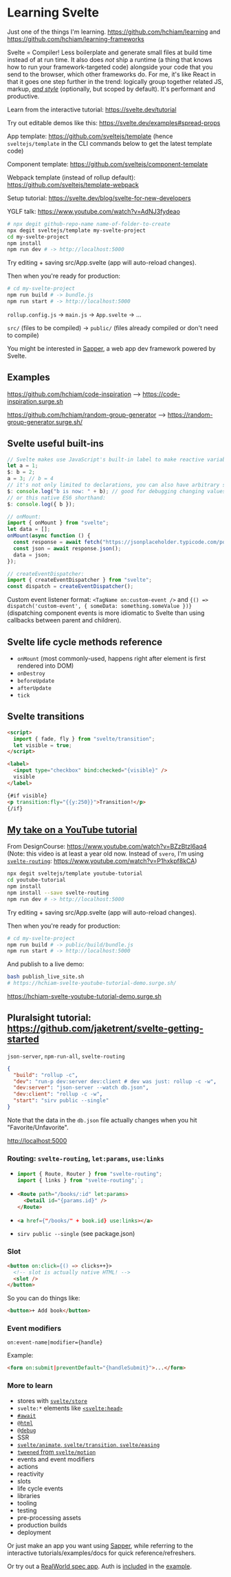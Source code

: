 # Learning Svelte

Just one of the things I'm learning. <https://github.com/hchiam/learning> and <https://github.com/hchiam/learning-frameworks>

Svelte = Compiler! Less boilerplate and generate small files at build time instead of at run time. It also does _*not*_ ship a runtime (a thing that knows how to run your framework-targeted code) alongside your code that you send to the browser, which other frameworks do. For me, it's like React in that it goes one step further in the trend: logically group together related JS, markup, [_and style_](https://css-tricks.com/what-i-like-about-writing-styles-with-svelte) (optionally, but scoped by default). It's performant and productive.

Learn from the interactive tutorial: <https://svelte.dev/tutorial>

Try out editable demos like this: <https://svelte.dev/examples#spread-props>

App template: <https://github.com/sveltejs/template> (hence `sveltejs/template` in the CLI commands below to get the latest template code)

Component template: <https://github.com/sveltejs/component-template>

Webpack template (instead of rollup default): <https://github.com/sveltejs/template-webpack>

Setup tutorial: <https://svelte.dev/blog/svelte-for-new-developers>

YGLF talk: <https://www.youtube.com/watch?v=AdNJ3fydeao>

```bash
# npx degit github-repo-name name-of-folder-to-create
npx degit sveltejs/template my-svelte-project
cd my-svelte-project
npm install
npm run dev # -> http://localhost:5000
```

Try editing + saving src/App.svelte (app will auto-reload changes).

Then when you're ready for production:

```bash
# cd my-svelte-project
npm run build # -> bundle.js
npm run start # -> http://localhost:5000
```

`rollup.config.js` -> `main.js` -> `App.svelte` -> ...

`src/` (files to be compiled) -> `public/` (files already compiled or don't need to compile)

You might be interested in [Sapper](https://github.com/hchiam/learning-sapper), a web app dev framework powered by Svelte.

## Examples

https://github.com/hchiam/code-inspiration --> https://code-inspiration.surge.sh

https://github.com/hchiam/random-group-generator --> https://random-group-generator.surge.sh/

## Svelte useful built-ins

```js
// Svelte makes use JavaScript's built-in label to make reactive variables and function calls:
let a = 1;
$: b = 2;
a = 3; // b = 4
// it's not only limited to declarations, you can also have arbitrary statements:
$: console.log("b is now: " + b); // good for debugging changing values
// or this native ES6 shorthand:
$: console.log({ b });
```

```js
// onMount:
import { onMount } from "svelte";
let data = [];
onMount(async function () {
  const response = await fetch("https://jsonplaceholder.typicode.com/posts");
  const json = await response.json();
  data = json;
});
```

```js
// createEventDispatcher:
import { createEventDispatcher } from "svelte";
const dispatch = createEventDispatcher();
```

Custom event listener format: `<TagName on:custom-event />` and `{() => dispatch('custom-event', { someData: something.someValue })}` (dispatching component events is more idiomatic to Svelte than using callbacks between parent and children).

## Svelte life cycle methods reference

- `onMount` (most commonly-used, happens right after element is first rendered into DOM)
- `onDestroy`
- `beforeUpdate`
- `afterUpdate`
- `tick`

## Svelte transitions

```html
<script>
  import { fade, fly } from "svelte/transition";
  let visible = true;
</script>

<label>
  <input type="checkbox" bind:checked="{visible}" />
  visible
</label>

{#if visible}
<p transition:fly="{{y:250}}">Transition!</p>
{/if}
```

## [My take on a YouTube tutorial](https://github.com/hchiam/learning-svelte/tree/master/youtube-tutorial)

From DesignCourse: <https://www.youtube.com/watch?v=BZzBtzl6aq4> (Note: this video is at least a year old now. Instead of `svero`, I'm using [`svelte-routing`](https://github.com/EmilTholin/svelte-routing): <https://www.youtube.com/watch?v=P1hxkpf8kCA>)

```bash
npx degit sveltejs/template youtube-tutorial
cd youtube-tutorial
npm install
npm install --save svelte-routing
npm run dev # -> http://localhost:5000
```

Try editing + saving src/App.svelte (app will auto-reload changes).

Then when you're ready for production:

```bash
# cd my-svelte-project
npm run build # -> public/build/bundle.js
npm run start # -> http://localhost:5000
```

And publish to a live demo:

```bash
bash publish_live_site.sh
# https://hchiam-svelte-youtube-tutorial-demo.surge.sh/
```

<https://hchiam-svelte-youtube-tutorial-demo.surge.sh>

## Pluralsight tutorial: <https://github.com/jaketrent/svelte-getting-started>

`json-server`, `npm-run-all`, `svelte-routing`

```json
{
  "build": "rollup -c",
  "dev": "run-p dev:server dev:client # dev was just: rollup -c -w",
  "dev:server": "json-server --watch db.json",
  "dev:client": "rollup -c -w",
  "start": "sirv public --single"
}
```

Note that the data in the `db.json` file actually changes when you hit "Favorite/Unfavorite".

<http://localhost:5000>

### Routing: `svelte-routing`, `let:params`, `use:links`

- ```js
  import { Route, Router } from "svelte-routing";
  import { links } from "svelte-routing";`;
  ```

- ```html
  <Route path="/books/:id" let:params>
    <Detail id="{params.id}" />
  </Route>
  ```

- ```html
  <a href={"/books/" + book.id} use:links></a>
  ```

- `sirv public --single` (see package.json)

### Slot

```html
<button on:click={() => clicks++}>
  <!-- slot is actually native HTML! -->
  <slot />
</button>
```

So you can do things like:

```html
<button>+ Add book</button>
```

### Event modifiers

`on:event-name|modifier={handle}`

Example:

```html
<form on:submit|preventDefault="{handleSubmit}">...</form>
```

### More to learn

- stores with [`svelte/store`](https://svelte.dev/tutorial/writable-stores)
- `svelte:*` elements like [`<svelte:head>`](https://svelte.dev/tutorial/svelte-head)
- [`#await`](https://svelte.dev/tutorial/await-blocks)
- [`@html`](https://svelte.dev/tutorial/html-tags)
- [`@debug`](https://svelte.dev/tutorial/debug)
- SSR
- [`svelte/animate`, `svelte/transition`, `svelte/easing`](https://svelte.dev/tutorial/animate)
- [`tweened` from `svelte/motion`](https://svelte.dev/tutorial/tweened)
- events and event modifiers
- actions
- reactivity
- slots
- life cycle events
- libraries
- tooling
- testing
- pre-processing assets
- production builds
- deployment

Or just make an app you want using [Sapper](https://github.com/hchiam/learning-sapper), while referring to the interactive tutorials/examples/docs for quick reference/refreshers.

Or try out a [RealWorld spec app](https://github.com/sveltejs/realworld). Auth is [included](https://github.com/sveltejs/realworld/blob/c4f895c02f2ac583dc0cc4874f4def4414f71679/src/routes/auth/login.js#L6) in the [example](https://github.com/sveltejs/realworld/blob/c12fc0f1286121c211cf5f4f37ddedef3d69d0db/src/routes/login/index.svelte#L13).
